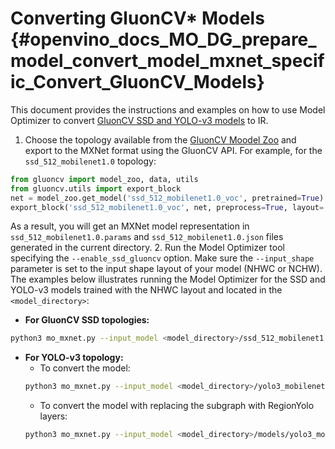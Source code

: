 # Converting GluonCV* Models {#openvino_docs_MO_DG_prepare_model_convert_model_mxnet_specific_Convert_GluonCV_Models}

This document provides the instructions and examples on how to use Model Optimizer to convert [GluonCV SSD and YOLO-v3 models](https://gluon-cv.mxnet.io/model_zoo/detection.html) to IR.

1. Choose the topology available from the [GluonCV Moodel Zoo](https://gluon-cv.mxnet.io/model_zoo/detection.html) and export to the MXNet format using the GluonCV API. For example, for the `ssd_512_mobilenet1.0` topology: 
```python
from gluoncv import model_zoo, data, utils
from gluoncv.utils import export_block
net = model_zoo.get_model('ssd_512_mobilenet1.0_voc', pretrained=True)
export_block('ssd_512_mobilenet1.0_voc', net, preprocess=True, layout='HWC')
```
As a result, you will get an MXNet model representation in `ssd_512_mobilenet1.0.params` and `ssd_512_mobilenet1.0.json` files generated in the current directory. 
2. Run the Model Optimizer tool specifying the `--enable_ssd_gluoncv` option. Make sure the `--input_shape` parameter is set to the input shape layout of your model (NHWC or NCHW). The examples below illustrates running the Model Optimizer for the SSD and YOLO-v3 models trained with the NHWC layout and located in the `<model_directory>`:
* **For GluonCV SSD topologies:**
```sh
python3 mo_mxnet.py --input_model <model_directory>/ssd_512_mobilenet1.0.params --enable_ssd_gluoncv --input_shape [1,512,512,3] --input data
```
* **For YOLO-v3 topology:**
   * To convert the model:
   ```sh
   python3 mo_mxnet.py --input_model <model_directory>/yolo3_mobilenet1.0_voc-0000.params  --input_shape [1,255,255,3]
   ```
   * To convert the model with replacing the subgraph with RegionYolo layers:
   ```sh
   python3 mo_mxnet.py --input_model <model_directory>/models/yolo3_mobilenet1.0_voc-0000.params  --input_shape [1,255,255,3] --transformations_config "mo/extensions/front/mxnet/yolo_v3_mobilenet1_voc.json"
   ```
